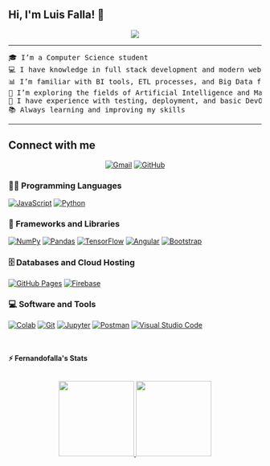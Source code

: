 ## Hi, I'm Luis Falla! 👋
<p align="center">
	<a href="https://github.com/fernandofalla">
		<img src="https://readme-typing-svg.herokuapp.com?lines=Computer+Science+Student;Full+Stack+Developer+in+Training;DS+%7C+AI+%7C+ML+Enthusiast;ETL+%7C+BI+%7C+Big+Data+Basics;DevOps+%7C+ERP+%7C+CRM;Always+learning+new+things&center=true&width=480&height=45">		
	</a>
</p>

<hr>

<pre>
🎓 I’m a Computer Science student
💻 I have knowledge in full stack development and modern web technologies
📊 I’m familiar with BI tools, ETL processes, and Big Data fundamentals
🤖 I’m exploring the fields of Artificial Intelligence and Machine Learning
🚀 I have experience with testing, deployment, and basic DevOps practices
📚 Always learning and improving my skills
</pre>
<hr>

## Connect with me
<p align="center">
	<a href="f3rguz98@gmail.com"><img img src="https://img.shields.io/badge/gmail-%23EA4335.svg?style=plastic&logo=gmail&logoColor=white" alt="Gmail"/></a>	
	<a href="https://github.com/fernandofalla"><img src="https://img.shields.io/badge/github-%23181717.svg?style=plastic&logo=github&logoColor=white" alt="GitHub"/></a>	
</p>

### 👨‍💻 Programming Languages

<p>
    <a href="https://github.com/fernandofalla"><img alt="JavaScript" src="https://img.shields.io/badge/JavaScript%20-%23F7DF1E.svg?logo=javascript&logoColor=black"></a>
    <a href="https://github.com/fernandofalla"><img alt="Python" src="https://img.shields.io/badge/Python%20-%2314354C.svg?logo=python&logoColor=white"></a>

### 🧰 Frameworks and Libraries

<p>    
    <a href="https://github.com/fernandofalla"><img alt="NumPy" src="https://img.shields.io/badge/Numpy%20-%23013243.svg?logo=numpy&logoColor=white"></a>
    <a href="https://github.com/fernandofalla"><img alt="Pandas" src="https://img.shields.io/badge/Pandas%20-%23150458.svg?logo=pandas&logoColor=white"></a>
    <a href="https://github.com/fernandofalla"><img alt="TensorFlow" src="https://img.shields.io/badge/TensorFlow%20-%23FF6F00.svg?logo=TensorFlow&logoColor=white"></a>
    <a href="https://github.com/fernandofalla"><img alt="Angular" src="https://img.shields.io/badge/Angular%20-%23D00000.svg?logo=Angular&logoColor=white"></a>    
    <a href="https://github.com/fernandofalla"><img alt="Bootstrap" src="https://img.shields.io/badge/Bootstrap%20-%23150458.svg?logo=Bootstrap&logoColor=white"></a>
</p>

### 🗄️ Databases and Cloud Hosting

<p>
    <a href="https://github.com/fernandofalla"><img alt="GitHub Pages" src="https://img.shields.io/badge/GitHub%20Pages-%23327FC7.svg?logo=github&logoColor=white"></a>
    <a href="https://github.com/fernandofalla"><img alt="Firebase" src ="https://img.shields.io/badge/Firebase-%23FF6F00.svg?logo=firebase&logoColor=white"></a>
</p>

### 💻 Software and Tools

<p>
    <a href="https://github.com/fernandofalla"><img alt="Colab" src="https://img.shields.io/badge/Colab-00b56a.svg?logo=google-colab&logoColor=white"></a>
    <a href="https://github.com/fernandofalla"><img alt="Git" src="https://img.shields.io/badge/Git%20-%23F05033.svg?logo=git&logoColor=white"></a>    
    <a href="https://github.com/fernandofalla"><img alt="Jupyter" src="https://img.shields.io/badge/Jupyter%20-%23F37626.svg?logo=Jupyter&logoColor=white"></a>
    <a href="https://github.com/fernandofalla"><img alt="Postman" src="https://img.shields.io/badge/Postman-FF6C37?logo=postman&logoColor=white"></a>
    <a href="https://github.com/fernandofalla"><img alt="Visual Studio Code" src="https://img.shields.io/badge/Visual%20Studio%20Code-0078d7.svg?logo=visual-studio-code&logoColor=white"></a>
</p>
</br>

<br/>
<summary><b>⚡ Fernandofalla's Stats</b></summary>
<br/>
<p align="center">
	<a href="https://github.com/fernandofalla">
	<img height= "150" src="https://github-readme-stats.vercel.app/api?username=fernandofalla&theme=react&show_icons=true&include_all_commits=true" />
    <img height= "150" src="https://github-readme-stats.vercel.app/api/top-langs/?username=fernandofalla&theme=react&layout=compact" />
	</a>
	<br/>
</p>
<br/>
